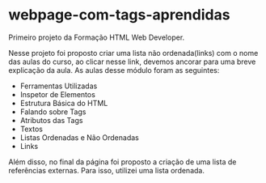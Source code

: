 # webpage-com-tags-aprendidas
Primeiro projeto da Formação HTML Web Developer.

Nesse projeto foi proposto criar uma lista não ordenada(links) com o nome das aulas do curso, ao clicar nesse link, devemos ancorar para uma breve explicação da aula.
As aulas desse módulo foram as seguintes:
  - Ferramentas Utilizadas
  - Inspetor de Elementos
  - Estrutura Básica do HTML
  - Falando sobre Tags
  - Atributos das Tags
  - Textos
  - Listas Ordenadas e Não Ordenadas
  - Links

Além disso, no final da página foi proposto a criação de uma lista de referências externas. Para isso, utilizei uma lista ordenada.
